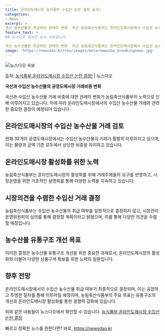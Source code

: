 ```yaml
---
title: 온라인도매시장 농식품부 수입산 논란 결정 공개!
categories:
- News
excerpt: >
국산 농수산물만 취급하던 관례의 변화  최근 농림축산식품부는 온라인도매시장에서 수입산 농수산물의 취급 여부를…
feature_text: >
## 뉴스다오 실시간 뉴스 속보입니다.

국산 농수산물만 취급하던 관례의 변화  최근 농림축산식품부는 온라인도매시장에서 수입산 농수산물의 취급 여부를…
image: 'https://newsdao.kr/res/images/meta/newsdao_breakingnews.jpg'
---
```


![뉴스다오 속보](https://newsdao.kr/res/images/meta/newsdao_breakingnews.jpg)

<p>출처: <a href="https://newsdao.kr/4561" rel="dofollow">농식품부 온라인도매시장 수입산 논란 결정!</a> | 뉴스다오</p>

**국산과 수입산 농수산물의 공영도매시장 거래비중 변화**

국산과 수입산 농수산물 거래 비중에 대한 관례의 변화가 농림축산식품부의 노력으로 인해 이루어지고 있습니다. 이에 따라 온라인도매시장에서의 수입산 농수산물 거래와 관련한 중요한 결정이 예정되어 있습니다.

## **온라인도매시장의 수입산 농수산물 거래 검토**
현재 32개의 공영도매시장에서는 수입산 농수산물의 거래가 활발히 이루어지고 있으며, 이는 물량과 금액 기준 모두에서 상당한 비중을 차지하고 있습니다.

## **온라인도매시장 활성화를 위한 노력**
농림축산식품부는 온라인도매시장의 활성화를 위해 거래주체들의 요구를 반영하고, 시장운영을 위한 기초적인 설명회를 통해 다양한 노력을 지속하고 있습니다.

## **시장의견을 수렴한 수입산 거래 결정**
농림축산식품부는 수입산 농수산물의 취급 여부를 일방적으로 결정하지 않고, 시장관리운영위원회의 심의를 통해 결정할 계획이라고 밝혔으며, 이를 통해 다양한 의견을 수렴할 예정입니다.

## **농수산물 유통구조 개선 목표**
이러한 결정은 농수산물 유통구조 개선을 위한 중요한 과제로서, 온라인도매시장의 활성화와 더불어 다양한 상품구색 확보를 위한 노력의 일환입니다.

## **향후 전망**
온라인도매시장에서의 수입산 농수산물 취급 여부가 최종적으로 결정되며, 이는 공정하고 투명한 절차를 통해 이루어질 예정이며, 농림축산식품부의 주요 목표는 유통구조의 개선과 온라인도매시장 활성화를 통한 경쟁력 강화에 있습니다. 

위와 같은 내용들이 뉴스다오에서 확인할 수 있습니다. [농식품부 온라인도매시장 수입산 논란 결정](https://newsdao.kr/4561) 

빠르고 정확한 뉴스를 원한다면? 바로, <a href="https://newsdao.kr" rel="dofollow">https://newsdao.kr</a>


    
